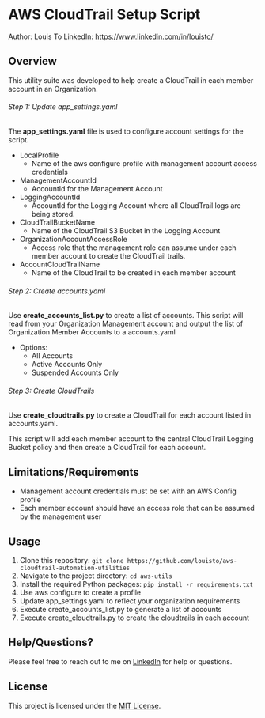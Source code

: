 # AWS CloudTrail Setup Script

Author: Louis To
LinkedIn: https://www.linkedin.com/in/louisto/

## Overview

This utility suite was developed to help create a CloudTrail in each member account in an Organization. 

###### Step 1: Update app_settings.yaml
The **app_settings.yaml** file is used to configure account settings for the script.

* LocalProfile
    * Name of the aws configure profile with management account access credentials
* ManagementAccountId
    * AccountId for the Management Account
* LoggingAccountId
    * AccountId for the Logging Account where all CloudTrail logs are being stored.
* CloudTrailBucketName
    * Name of the CloudTrail S3 Bucket in the Logging Account
* OrganizationAccountAccessRole
    * Access role that the management role can assume under each member account to create the CloudTrail trails.
* AccountCloudTrailName
    * Name of the CloudTrail to be created in each member account

###### Step 2: Create accounts.yaml
Use **create_accounts_list.py** to create a list of accounts. This script will read from your Organization Management account and output the list of
Organization Member Accounts to a accounts.yaml

* Options:
    * All Accounts
    * Active Accounts Only
    * Suspended Accounts Only

###### Step 3: Create CloudTrails
Use **create_cloudtrails.py** to create a CloudTrail for each account listed in accounts.yaml. 

This script will add each member account to the central CloudTrail Logging Bucket policy and then create a CloudTrail for each account.

## Limitations/Requirements

* Management account credentials must be set with an AWS Config profile
* Each member account should have an access role that can be assumed by the management user

## Usage

1. Clone this repository: `git clone https://github.com/louisto/aws-cloudtrail-automation-utilities`
2. Navigate to the project directory: `cd aws-utils`
3. Install the required Python packages: `pip install -r requirements.txt`
4. Use aws configure to create a profile
5. Update app_settings.yaml to reflect your organization requirements
6. Execute create_accounts_list.py to generate a list of accounts
7. Execute create_cloudtrails.py to create the cloudtrails in each account

## Help/Questions?

Please feel free to reach out to me on [LinkedIn](https://www.linkedin.com/in/louisto/) for help or questions.

## License

This project is licensed under the [MIT License](https://github.com/louisto/aws-cloudtrail-automation-utilities/blob/main/LICENSE).
